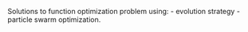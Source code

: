 Solutions to function optimization problem using:
	- evolution strategy
	- particle swarm optimization.
